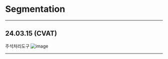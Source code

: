 # Segmentation

---
## 24.03.15 (CVAT)
주석처리도구
![image](https://github.com/Lee-ghwan-ho/Segmentation/assets/114568122/ceda22a8-faeb-47a5-b4f8-8110ced1e39f)

---
